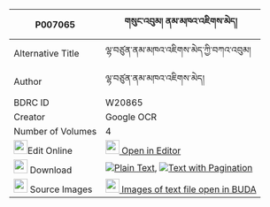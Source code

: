 |P007065|གསུང་འབུམ། ནམ་མཁའ་འཇིགས་མེད། 
| --- | --- 
|Alternative Title |ལྷ་བཙུན་ནམ་མཁའ་འཇིགས་མེད་ཀྱི་བཀའ་འབུམ།
|Author| ལྷ་བཙུན་ནམ་མཁའ་འཇིགས་མེད།
|BDRC ID | W20865
|Creator | Google OCR
|Number of Volumes| 4
|<img width="25" src="https://img.icons8.com/color/25/000000/edit-property.png">Edit Online| [<img width="25" src="https://avatars.githubusercontent.com/u/45091458?s=200&v=4"> Open in Editor](http://editor.openpecha.org/P007065)
|<img width="25" src="https://img.icons8.com/fluent/48/000000/download-2.png"/>  Download | [![](https://img.icons8.com/color/20/000000/txt.png)Plain Text](https://github.com/Openpecha/P007065/releases/download/v1/sungbum_namkha_jikme_plain_P007065.zip), [![](https://img.icons8.com/color/20/000000/txt.png)Text with Pagination](https://github.com/Openpecha/P007065/releases/download/v1/sungbum_namkha_jikme_pages_P007065.zip)
|<img width="25" src="https://img.icons8.com/plasticine/100/000000/pictures-folder.png"/>  Source Images | [<img width="25" src="https://library.bdrc.io/icons/BUDA-small.svg"> Images of text file open in BUDA](https://library.bdrc.io/show/bdr:W20865)
